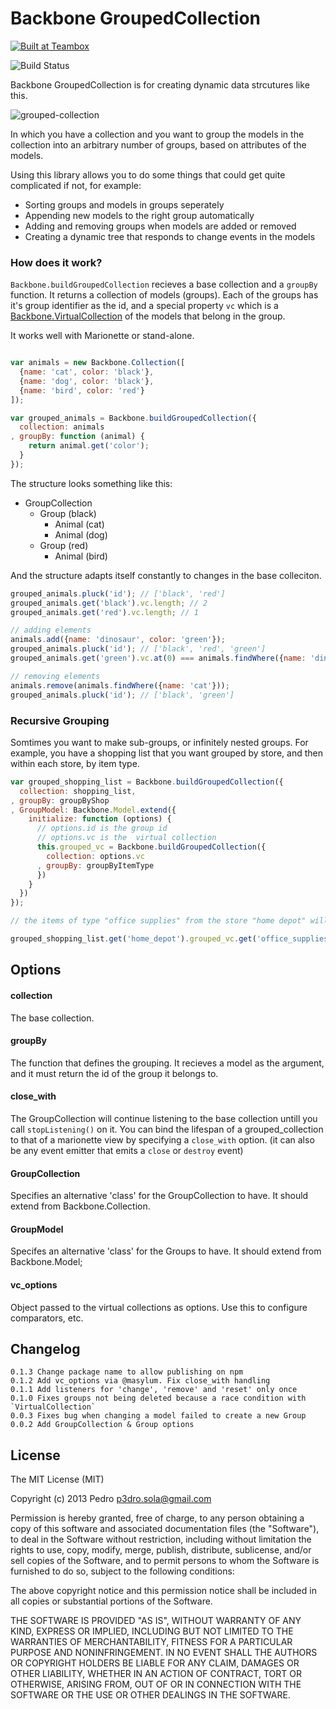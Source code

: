 # Backbone GroupedCollection

<a href="http://teambox.com"><img alt="Built at Teambox" src="http://i.imgur.com/hqNPlHe.png"/></a>

![Build Status](https://api.travis-ci.org/p3drosola/Backbone.VirtualCollection.svg?branch=master)

Backbone GroupedCollection is for creating dynamic data strcutures like this.

![grouped-collection](https://cloud.githubusercontent.com/assets/520550/6483746/cfa04c08-c274-11e4-916a-94eb8571a7e4.png)


In which you have a collection and you want to group the models in the collection into an arbitrary number of groups, based on attributes of the models.

Using this library allows you to do some things that could get quite complicated if not, for example:

- Sorting groups and models in groups seperately
- Appending new models to the right group automatically
- Adding and removing groups when models are added or removed
- Creating a dynamic tree that responds to change events in the models

### How does it work?

`Backbone.buildGroupedCollection` recieves a base collection and a `groupBy` function. It returns a collection of models (groups).
Each of the groups has it's group identifier as the id, and a special property `vc` which is a [Backbone.VirtualCollection](https://github.com/p3drosola/Backbone.VirtualCollection) of the models that belong in the group.

It works well with Marionette or stand-alone.

```javascript

var animals = new Backbone.Collection([
  {name: 'cat', color: 'black'},
  {name: 'dog', color: 'black'},
  {name: 'bird', color: 'red'}
]);

var grouped_animals = Backbone.buildGroupedCollection({
  collection: animals
, groupBy: function (animal) {
    return animal.get('color');
  }
});
```

The structure looks something like this:

- GroupCollection
    - Group (black)
        - Animal (cat)
        - Animal (dog)
    - Group (red)
        - Animal (bird)



And the structure adapts itself constantly to changes in the base colleciton.

```javascript
grouped_animals.pluck('id'); // ['black', 'red']
grouped_animals.get('black').vc.length; // 2
grouped_animals.get('red').vc.length; // 1

// adding elements
animals.add({name: 'dinosaur', color: 'green'});
grouped_animals.pluck('id'); // ['black', 'red', 'green']
grouped_animals.get('green').vc.at(0) === animals.findWhere({name: 'dinosaur'}); // true

// removing elements
animals.remove(animals.findWhere({name: 'cat'}));
grouped_animals.pluck('id'); // ['black', 'green']

```

### Recursive Grouping

Somtimes you want to make sub-groups, or infinitely nested groups. For example, you have a shopping list that you want grouped by store, and then within each store, by item type.

```javascript
var grouped_shopping_list = Backbone.buildGroupedCollection({
  collection: shopping_list,
, groupBy: groupByShop
, GroupModel: Backbone.Model.extend({
    initialize: function (options) {
      // options.id is the group id
      // options.vc is the  virtual collection
      this.grouped_vc = Backbone.buildGroupedCollection({
        collection: options.vc
      , groupBy: groupByItemType
      })
    }
  })
});

// the items of type "office supplies" from the store "home depot" will be accesible at

grouped_shopping_list.get('home_depot').grouped_vc.get('office_supplies') // retutns a virtual collection

```



## Options

#### collection
The base collection.

#### groupBy
The function that defines the grouping. It recieves a model as the argument, and it must return the id of the group it belongs to.

#### close_with
The GroupCollection will continue listening to the base collection untill you call `stopListening()` on it. You can bind the lifespan of a grouped_collection
to that of a marionette view by specifying a `close_with` option. (it can also be any event emitter that emits a `close` or `destroy` event)

#### GroupCollection
Specifies an alternative 'class' for the GroupCollection to have. It should extend from Backbone.Collection.

#### GroupModel
Specifes an alternative 'class' for the Groups to have. It should extend from Backbone.Model;

#### vc_options
Object passed to the virtual collections as options. Use this to configure comparators, etc.

## Changelog
```
0.1.3 Change package name to allow publishing on npm
0.1.2 Add vc_options via @masylum. Fix close_with handling
0.1.1 Add listeners for 'change', 'remove' and 'reset' only once
0.1.0 Fixes groups not being deleted because a race condition with `VirtualCollection`
0.0.3 Fixes bug when changing a model failed to create a new Group
0.0.2 Add GroupCollection & Group options
```

## License
The MIT License (MIT)

Copyright (c) 2013 Pedro  p3dro.sola@gmail.com

Permission is hereby granted, free of charge, to any person obtaining a copy of this software and associated documentation files (the "Software"), to deal in the Software without restriction, including without limitation the rights to use, copy, modify, merge, publish, distribute, sublicense, and/or sell copies of the Software, and to permit persons to whom the Software is furnished to do so, subject to the following conditions:

The above copyright notice and this permission notice shall be included in all copies or substantial portions of the Software.

THE SOFTWARE IS PROVIDED "AS IS", WITHOUT WARRANTY OF ANY KIND, EXPRESS OR IMPLIED, INCLUDING BUT NOT LIMITED TO THE WARRANTIES OF MERCHANTABILITY, FITNESS FOR A PARTICULAR PURPOSE AND NONINFRINGEMENT. IN NO EVENT SHALL THE AUTHORS OR COPYRIGHT HOLDERS BE LIABLE FOR ANY CLAIM, DAMAGES OR OTHER LIABILITY, WHETHER IN AN ACTION OF CONTRACT, TORT OR OTHERWISE, ARISING FROM, OUT OF OR IN CONNECTION WITH THE SOFTWARE OR THE USE OR OTHER DEALINGS IN THE SOFTWARE.
